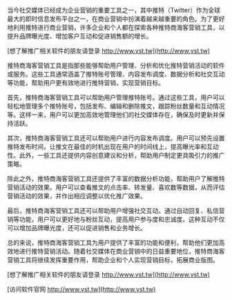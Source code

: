 当今社交媒体已经成为企业营销的重要工具之一，其中推特（Twitter）作为全球最大的即时信息发布平台之一，在商业营销中扮演着越来越重要的角色。为了更好地利用推特进行商业营销，许多企业和个人都在探索各种推特商海客营销工具，以提升品牌曝光度、增加客户互动和促进销售额的增长。

[想了解推广相关软件的朋友请登录 http://www.vst.tw](http://www.vst.tw)

推特商海客营销工具是指那些能够帮助用户管理、分析和优化推特营销活动的软件或服务。这些工具通常涵盖了推特账号管理、内容发布调度、数据分析和社交互动等功能，帮助用户更有效地进行推特营销，实现营销目标。

首先，推特商海客营销工具可以帮助用户管理推特账号。通过这些工具，用户可以轻松地管理多个推特账号，包括发布、编辑和删除推文，跟踪粉丝数量和互动情况等。这样一来，用户可以更加高效地管理他们的社交媒体存在，确保及时更新并保持活跃。

其次，推特商海客营销工具还可以帮助用户进行内容发布调度。用户可以预先设置推特发布时间，让推文在最佳的时机出现在用户的时间线上，提高曝光率和互动性。此外，一些工具还提供内容创意建议和分析，帮助用户制定更具吸引力的推广策略。

除此之外，推特商海客营销工具还提供了丰富的数据分析功能，帮助用户了解推特营销活动的效果。用户可以查看推文的点击率、转发量、喜欢数等数据，从而评估营销活动的效果，并作出相应调整以优化推广效果。

最后，推特商海客营销工具还可以帮助用户增强社交互动。通过自动回复、私信营销等功能，用户可以更好地与粉丝互动，提高用户参与度和忠诚度。这种互动不仅可以增加品牌曝光度，还可以促进销售和业务增长。

总的来说，推特商海客营销工具为用户提供了丰富的功能和便利，帮助他们更加高效地进行推特营销活动。随着社交媒体在商业营销中的日益重要地位，推特商海客营销工具将继续发挥重要作用，帮助企业和个人实现营销目标，拓展商业版图。

[想了解推广相关软件的朋友请登录 http://www.vst.tw](http://www.vst.tw)


[访问软件官网 http://www.vst.tw](http://www.vst.tw)
